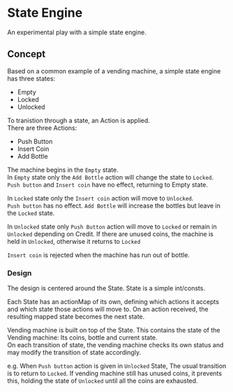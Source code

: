 # State Engine
An experimental play with a simple state engine.  

## Concept  
Based on a common example of a vending machine, a simple state engine has three states:  

- Empty
- Locked
- Unlocked

To tranistion through a state, an Action is applied.  
There are three Actions:  

- Push Button
- Insert Coin
- Add Bottle

The machine begins in the `Empty` state.  
In `Empty` state only the `Add Bottle` action will change the state to `Locked`.  
`Push button` and `Insert coin` have no effect, returning to Empty state.

In `Locked` state only the `Insert coin` action will move to `Unlocked`.  
`Push button` has no effect.  `Add Bottle` will increase the bottles but leave in
the `Locked` state.

In `Unlocked` state only `Push Button` action will move to `Locked` or remain in `Unlocked` depending on Credit.
If there are unused coins, the machine is held in `Unlocked`, otherwise it returns to `Locked`

`Insert coin` is rejected when the machine has run out of bottle.

### Design
The design is centered around the State.
State is a simple int/consts.

Each State has an actionMap of its own, defining which
actions it accepts and which state those actions will move to.
On an action received, the resulting mapped state becomes the next state.

Vending machine is built on top of the State.  This contains
the state of the Vending machine:
Its coins, bottle and current state.  
On each transition of state, the vending machine checks its own status
and may modify the transition of state accordingly.  

e.g. When `Push button` action is given in `Unlocked` State,
The usual transition is to return to `Locked`.
If vending machine still has unused coins, it prevents this,
holding the state of `Unlocked` until all the coins are exhausted.

